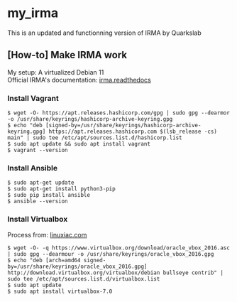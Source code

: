 # my_irma
This is an updated and functionning version of IRMA by Quarkslab

## [How-to] Make IRMA work

My setup: A virtualized Debian 11  
Official IRMA's documentation: [irma.readthedocs](https://irma.readthedocs.io/en/latest/install/index.html)  

### Install Vagrant
```console
$ wget -O- https://apt.releases.hashicorp.com/gpg | sudo gpg --dearmor -o /usr/share/keyrings/hashicorp-archive-keyring.gpg
$ echo "deb [signed-by=/usr/share/keyrings/hashicorp-archive-keyring.gpg] https://apt.releases.hashicorp.com $(lsb_release -cs) main" | sudo tee /etc/apt/sources.list.d/hashicorp.list
$ sudo apt update && sudo apt install vagrant
$ vagrant --version
```

### Install Ansible
```console
$ sudo apt-get update
$ sudo apt-get install python3-pip
$ sudo pip install ansible
$ ansible --version
```

### Install Virtualbox
Process from: [linuxiac.com](https://linuxiac.com/how-to-install-virtualbox-on-debian-11-bullseye/)
```console
$ wget -O- -q https://www.virtualbox.org/download/oracle_vbox_2016.asc | sudo gpg --dearmour -o /usr/share/keyrings/oracle_vbox_2016.gpg
$ echo "deb [arch=amd64 signed-by=/usr/share/keyrings/oracle_vbox_2016.gpg] http://download.virtualbox.org/virtualbox/debian bullseye contrib" | sudo tee /etc/apt/sources.list.d/virtualbox.list
$ sudo apt update
$ sudo apt install virtualbox-7.0
```


